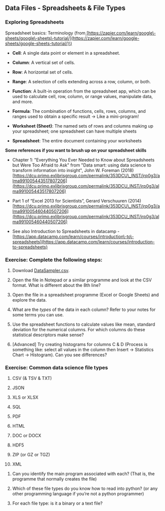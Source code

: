 ## Data Files \- Spreadsheets & File Types
<a id="h.mrwdtklrz8k" name="h.mrwdtklrz8k"></a>

### Exploring Spreadsheets

Spreadsheet basics: Terminology \(from[ ](https://zapier.com/learn/google-sheets/google-sheets-tutorial/)[https://zapier.com/learn/google\-sheets/google\-sheets\-tutorial/](https://zapier.com/learn/google-sheets/google-sheets-tutorial/)\)

<!---->
- **Cell**: A single data point or element in a spreadsheet.

- **Column**: A vertical set of cells.

- **Row**: A horizontal set of cells.

- **Range**: A selection of cells extending across a row, column, or both.

- **Function**: A built\-in operation from the spreadsheet app, which can be used to calculate cell, row, column, or range values, manipulate data, and more.

- **Formula**: The combination of functions, cells, rows, columns, and ranges used to obtain a specific result → Like a mini\-program\!

- **Worksheet \(Sheet\)**: The named sets of rows and columns making up your spreadsheet; one spreadsheet can have multiple sheets

- **Spreadsheet**: The entire document containing your worksheets

**Some references if you want to brush up on your spreadsheet skills**&nbsp;

<!---->
- Chapter 1: "Everything You Ever Needed to Know about Spreadsheets but Were Too Afraid to Ask" from "Data smart: using data science to transform information into insight", John W. Foreman \(2018\)[ ](https://capitadiscovery.co.uk/dcu/items/dda-17/EBC1527439)[https://dcu.primo.exlibrisgroup.com/permalink/353DCU\_INST/jrp0g3/alma991005443517807206](https://dcu.primo.exlibrisgroup.com/permalink/353DCU_INST/jrp0g3/alma991005443517807206) 

- Part 1 of “Excel 2013 for Scientists”, Gerard Verschuuren \(2014\) [https://dcu.primo.exlibrisgroup.com/permalink/353DCU\_INST/jrp0g3/alma991005460440507206](https://dcu.primo.exlibrisgroup.com/permalink/353DCU_INST/jrp0g3/alma991005460440507206) 

- See also Introduction to Spreadsheets in datacamp \- [https://app.datacamp.com/learn/courses/introduction\-to\-spreadsheets](https://app.datacamp.com/learn/courses/introduction-to-spreadsheets) 

<a id="h.2om8oxwa870m" name="h.2om8oxwa870m"></a>

### Exercise: Complete the following steps:

<!---->
1. Download [DataSampler.csv](https://raw.githubusercontent.com/suzannelittle/ca682i/master/data/sampler/DataSampler.csv). 

2. Open the file in Notepad or a similar programme and look at the CSV format. What is different about the 8th line?

3. Open the file in a spreadsheet programme \(Excel or Google Sheets\) and explore the data. 

4. What are the _types_&nbsp;of the data in each column? Refer to your notes for some terms you can use.

5. Use the spreadsheet functions to calculate values like mean, standard deviation for the numerical columns. For which columns do these statistical descriptors make sense?

6. \[Advanced\] Try creating histograms for columns C & D \(Process is something like: select all values in the column then Insert → Statistics Chart → Histogram\). Can you see differences?

<a id="h.bbcuj8hb475x" name="h.bbcuj8hb475x"></a>

### Exercise: Common data science file types

<!---->
1. CSV \(& TSV & TXT\)

2. JSON

3. XLS or XLSX 

4. SQL

5. PDF

6. HTML

7. DOC or DOCX

8. HDF5

9. ZIP \(or GZ or TGZ\)

10. XML

<!---->
1. Can you identify the main program associated with each? \(That is, the programme that normally creates the file\)

2. Which of these file types do you know how to read into python? \(or any other programming language if you’re not a python programmer\)

3. For each file type: is it a binary or a text file?

<!--
<style>
th {
  font-weight: normal;
}
td {
  border: 2px solid black;
}
ol ol { 
  list-style-type: lower-alpha; 
}
ol ol ol { 
  list-style-type: lower-roman; 
}
img {
  max-width: 100%;
  height: auto;
  object-fit: contain;
}
</style>
-->
